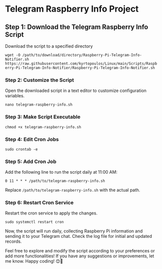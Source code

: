 # Telegram Raspberry Info Project

## Step 1: Download the Telegram Raspberry Info Script
Download the script to a specified directory

`wget -O /path/to/download/directory/Raspberry-Pi-Telegram-Info-Notifier.sh https://raw.githubusercontent.com/kyrtopoulos/Linux/main/Scripts/Raspberry-Pi-Telegram-Info-Notifier/Raspberry-Pi-Telegram-Info-Notifier.sh`

### Step 2: Customize the Script
Open the downloaded script in a text editor to customize configuration variables.

`nano telegram-raspberry-info.sh` 

### Step 3: Make Script Executable

`chmod +x telegram-raspberry-info.sh` 

### Step 4: Edit Cron Jobs

`sudo crontab -e` 

### Step 5: Add Cron Job
Add the following line to run the script daily at 11:00 AM:

`0 11 * * * /path/to/telegram-raspberry-info.sh` 

Replace `/path/to/telegram-raspberry-info.sh` with the actual path.

### Step 6: Restart Cron Service
Restart the cron service to apply the changes.

`sudo systemctl restart cron` 


Now, the script will run daily, collecting Raspberry Pi information and sending it to your Telegram chat. Check the log file for initial and updated records.

Feel free to explore and modify the script according to your preferences or add more functionalities! 
If you have any suggestions or improvements, let me know. 
Happy coding! 😊🔧
